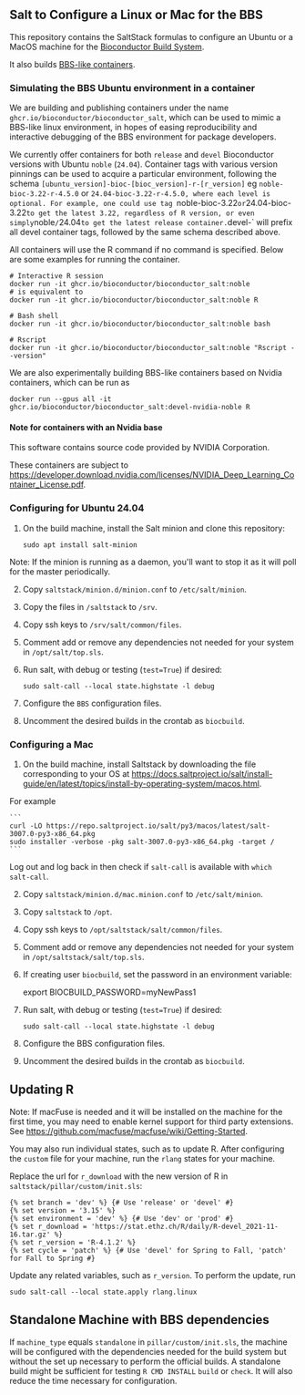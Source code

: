 ## Salt to Configure a Linux or Mac for the BBS

This repository contains the SaltStack formulas to configure an Ubuntu or a
MacOS machine for the [Bioconductor Build System](https://github.com/Bioconductor/BBS).

It also builds [BBS-like
containers](https://github.com/Bioconductor/bioconductor_salt/pkgs/container/bioconductor_salt).

### Simulating the BBS Ubuntu environment in a container

We are building and publishing containers under the name `ghcr.io/bioconductor/bioconductor_salt`,
which can be used to mimic a BBS-like linux environment, in hopes of easing reproducibility and interactive debugging
of the BBS environment for package developers.

We currently offer containers for both `release` and `devel` Bioconductor versions with Ubuntu `noble` (`24.04`).
Container tags with various version pinnings can be used to acquire a particular environment, following the schema
`[ubuntu_version]-bioc-[bioc_version]-r-[r_version]` eg `noble-bioc-3.22-r-4.5.0` or `24.04-bioc-3.22-r-4.5.0, where
each level is optional. For example, one could use tag `noble-bioc-3.22` or `24.04-bioc-3.22` to get the latest 3.22,
regardless of R version, or even simply `noble`/`24.04` to get the latest release container.
`devel-` will prefix all devel container tags, followed by the same schema described above.

All containers will use the R command if no command is specified. Below are some examples for running the container.
```
# Interactive R session
docker run -it ghcr.io/bioconductor/bioconductor_salt:noble
# is equivalent to
docker run -it ghcr.io/bioconductor/bioconductor_salt:noble R

# Bash shell
docker run -it ghcr.io/bioconductor/bioconductor_salt:noble bash

# Rscript
docker run -it ghcr.io/bioconductor/bioconductor_salt:noble "Rscript --version"
```

We are also experimentally building BBS-like containers based on Nvidia
containers, which can be run as

```
docker run --gpus all -it ghcr.io/bioconductor/bioconductor_salt:devel-nvidia-noble R
```

#### Note for containers with an Nvidia base

This software contains source code provided by NVIDIA Corporation.

These containers are subject to
https://developer.download.nvidia.com/licenses/NVIDIA_Deep_Learning_Container_License.pdf.


### Configuring for Ubuntu 24.04

1. On the build machine, install the Salt minion and clone this repository:
    ```
    sudo apt install salt-minion
    ```
Note: If the minion is running as a daemon, you'll want to stop it as it will
poll for the master periodically.

2. Copy `saltstack/minion.d/minion.conf` to `/etc/salt/minion`.

3. Copy the files in `/saltstack` to `/srv`.

4. Copy ssh keys to `/srv/salt/common/files`.

5. Comment add or remove any dependencies not needed for your system in
`/opt/salt/top.sls`.

6. Run salt, with debug or testing (`test=True`) if desired:

    ```
    sudo salt-call --local state.highstate -l debug
    ```

7. Configure the `BBS` configuration files.

8. Uncomment the desired builds in the crontab as `biocbuild`.

### Configuring a Mac

1. On the build machine, install Saltstack by downloading the file corresponding
to your OS at
https://docs.saltproject.io/salt/install-guide/en/latest/topics/install-by-operating-system/macos.html.

For example

    ```
    curl -LO https://repo.saltproject.io/salt/py3/macos/latest/salt-3007.0-py3-x86_64.pkg
    sudo installer -verbose -pkg salt-3007.0-py3-x86_64.pkg -target /
    ```

Log out and log back in then check if `salt-call` is available with `which salt-call`.

2. Copy `saltstack/minion.d/mac.minion.conf` to `/etc/salt/minion`.

3. Copy `saltstack` to `/opt`.

4. Copy ssh keys to `/opt/saltstack/salt/common/files`.

5. Comment add or remove any dependencies not needed for your system
in `/opt/saltstack/salt/top.sls`.

6. If creating user `biocbuild`, set the password in an environment
variable:

    export BIOCBUILD_PASSWORD=myNewPass1

7. Run salt, with debug or testing (`test=True`) if desired:

    ```
    sudo salt-call --local state.highstate -l debug
    ```

8. Configure the BBS configuration files.

9. Uncomment the desired builds in the crontab as `biocbuild`.

## Updating R

Note: If macFuse is needed and it will be installed on the machine for the
first time, you may need to enable kernel support for third party extensions.
See https://github.com/macfuse/macfuse/wiki/Getting-Started.

You may also run individual states, such as to update R. After configuring the
`custom` file for your machine, run the `rlang` states for your machine.

Replace the url for `r_download` with the new version of R in
`saltstack/pillar/custom/init.sls`:

    {% set branch = 'dev' %} {# Use 'release' or 'devel' #}
    {% set version = '3.15' %}
    {% set environment = 'dev' %} {# Use 'dev' or 'prod' #}
    {% set r_download = 'https://stat.ethz.ch/R/daily/R-devel_2021-11-16.tar.gz' %}
    {% set r_version = 'R-4.1.2' %}
    {% set cycle = 'patch' %} {# Use 'devel' for Spring to Fall, 'patch' for Fall to Spring #}

Update any related variables, such as `r_version`. To perform the update, run

    sudo salt-call --local state.apply rlang.linux

## Standalone Machine with BBS dependencies

If `machine_type` equals `standalone` in `pillar/custom/init.sls`, the machine
will be configured with the dependencies needed for the build system but without
the set up necessary to perform the official builds. A standalone build might
be sufficient for testing `R CMD INSTALL` `build` or `check`. It will also
reduce the time necessary for configuration.
